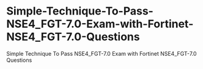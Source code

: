 # Simple-Technique-To-Pass-NSE4_FGT-7.0-Exam-with-Fortinet-NSE4_FGT-7.0-Questions
Simple Technique To Pass NSE4_FGT-7.0 Exam with Fortinet NSE4_FGT-7.0 Questions
